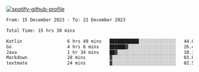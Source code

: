 [![spotify-github-profile](https://spotify-github-profile.vercel.app/api/view?uid=313pysyt3uxkjdidtiuvzf7nrnnu&cover_image=true&theme=natemoo-re&show_offline=false&background_color=121212&interchange=false&bar_color=53b14f&bar_color_cover=false)](https://spotify-github-profile.vercel.app/api/view?uid=313pysyt3uxkjdidtiuvzf7nrnnu&redirect=true)

<!--START_SECTION:waka-->

```txt
From: 15 December 2023 - To: 22 December 2023

Total Time: 15 hrs 30 mins

Kotlin                 6 hrs 49 mins   ███████████░░░░░░░░░░░░░░   44.01 %
Go                     4 hrs 6 mins    ██████▓░░░░░░░░░░░░░░░░░░   26.47 %
Java                   1 hr 34 mins    ██▓░░░░░░░░░░░░░░░░░░░░░░   10.14 %
Markdown               28 mins         ▓░░░░░░░░░░░░░░░░░░░░░░░░   03.09 %
textmate               24 mins         ▓░░░░░░░░░░░░░░░░░░░░░░░░   02.58 %
```

<!--END_SECTION:waka-->